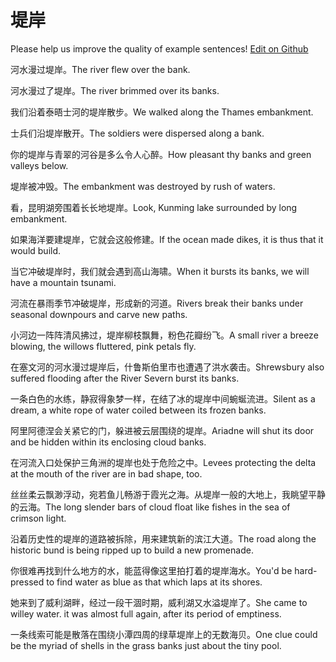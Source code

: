# 堤岸

Please help us improve the quality of example sentences! [Edit on Github](https://github.com/jiyushe/jiyu-example-sentence-source/blob/main/chinese/dian.md)

<p><span class="chinese">河水漫过堤岸。</span><span class="english">The river flew over the bank.</span></p>

<p><span class="chinese">河水漫过了堤岸。</span><span class="english">The river brimmed over its banks.</span></p>

<p><span class="chinese">我们沿着泰晤士河的堤岸散步。</span><span class="english">We walked along the Thames embankment.</span></p>

<p><span class="chinese">士兵们沿堤岸散开。</span><span class="english">The soldiers were dispersed along a bank.</span></p>

<p><span class="chinese">你的堤岸与青翠的河谷是多么令人心醉。</span><span class="english">How pleasant thy banks and green valleys below.</span></p>

<p><span class="chinese">堤岸被冲毁。</span><span class="english">The embankment was destroyed by rush of waters.</span></p>

<p><span class="chinese">看，昆明湖旁围着长长地堤岸。</span><span class="english">Look, Kunming lake surrounded by long embankment.</span></p>

<p><span class="chinese">如果海洋要建堤岸，它就会这般修建。</span><span class="english">If the ocean made dikes, it is thus that it would build.</span></p>

<p><span class="chinese">当它冲破堤岸时，我们就会遇到高山海啸。</span><span class="english">When it bursts its banks, we will have a mountain tsunami.</span></p>

<p><span class="chinese">河流在暴雨季节冲破堤岸，形成新的河道。</span><span class="english">Rivers break their banks under seasonal downpours and carve new paths.</span></p>

<p><span class="chinese">小河边一阵阵清风拂过，堤岸柳枝飘舞，粉色花瓣纷飞。</span><span class="english">A small river a breeze blowing, the willows fluttered, pink petals fly.</span></p>

<p><span class="chinese">在塞文河的河水漫过堤岸后，什鲁斯伯里市也遭遇了洪水袭击。</span><span class="english">Shrewsbury also suffered flooding after the River Severn burst its banks.</span></p>

<p><span class="chinese">一条白色的水练，静寂得象梦一样，在结了冰的堤岸中间蜿蜒流进。</span><span class="english">Silent as a dream, a white rope of water coiled between its frozen banks.</span></p>

<p><span class="chinese">阿里阿德涅会关紧它的门，躲进被云层围绕的堤岸。</span><span class="english">Ariadne will shut its door and be hidden within its enclosing cloud banks.</span></p>

<p><span class="chinese">在河流入口处保护三角洲的堤岸也处于危险之中。</span><span class="english">Levees protecting the delta at the mouth of the river are in bad shape, too.</span></p>

<p><span class="chinese">丝丝柔云飘渺浮动，宛若鱼儿畅游于霞光之海。从堤岸一般的大地上，我眺望平静的云海。</span><span class="english">The long slender bars of cloud float like fishes in the sea of crimson light.</span></p>

<p><span class="chinese">沿着历史性的堤岸的道路被拆除，用来建筑新的滨江大道。</span><span class="english">The road along the historic bund is being ripped up to build a new promenade.</span></p>

<p><span class="chinese">你很难再找到什么地方的水，能蓝得像这里拍打着的堤岸海水。</span><span class="english">You'd be hard-pressed to find water as blue as that which laps at its shores.</span></p>

<p><span class="chinese">她来到了威利湖畔，经过一段干涸时期，威利湖又水溢堤岸了。</span><span class="english">She came to willey water. it was almost full again, after its period of emptiness.</span></p>

<p><span class="chinese">一条线索可能是散落在围绕小潭四周的绿草堤岸上的无数海贝。</span><span class="english">One clue could be the myriad of shells in the grass banks just about the tiny pool.</span></p>


